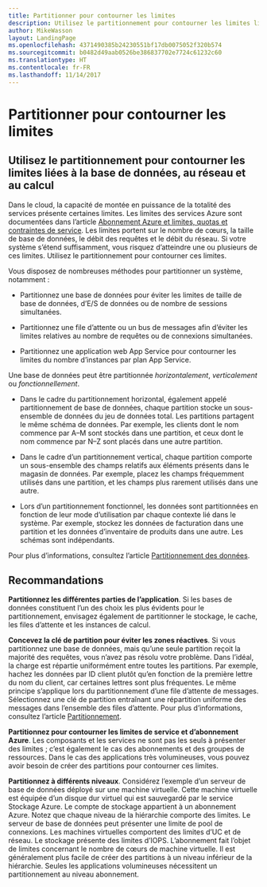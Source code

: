 ```yaml
---
title: Partitionner pour contourner les limites
description: Utilisez le partitionnement pour contourner les limites liées à la base de données, au réseau et au calcul
author: MikeWasson
layout: LandingPage
ms.openlocfilehash: 4371490385b24230551bf17db0075052f320b574
ms.sourcegitcommit: b0482d49aab0526be386837702e7724c61232c60
ms.translationtype: HT
ms.contentlocale: fr-FR
ms.lasthandoff: 11/14/2017
---
```

# <a name="partition-around-limits"></a>Partitionner pour contourner les limites

## <a name="use-partitioning-to-work-around-database-network-and-compute-limits"></a>Utilisez le partitionnement pour contourner les limites liées à la base de données, au réseau et au calcul

Dans le cloud, la capacité de montée en puissance de la totalité des services présente certaines limites. Les limites des services Azure sont documentées dans l’article [Abonnement Azure et limites, quotas et contraintes de service][azure-limits]. Les limites portent sur le nombre de cœurs, la taille de base de données, le débit des requêtes et le débit du réseau. Si votre système s’étend suffisamment, vous risquez d’atteindre une ou plusieurs de ces limites. Utilisez le partitionnement pour contourner ces limites.

Vous disposez de nombreuses méthodes pour partitionner un système, notamment :

- Partitionnez une base de données pour éviter les limites de taille de base de données, d’E/S de données ou de nombre de sessions simultanées.

- Partitionnez une file d’attente ou un bus de messages afin d’éviter les limites relatives au nombre de requêtes ou de connexions simultanées.

- Partitionnez une application web App Service pour contourner les limites du nombre d’instances par plan App Service. 

Une base de données peut être partitionnée *horizontalement*, *verticalement* ou *fonctionnellement*.

- Dans le cadre du partitionnement horizontal, également appelé partitionnement de base de données, chaque partition stocke un sous-ensemble de données du jeu de données total. Les partitions partagent le même schéma de données. Par exemple, les clients dont le nom commence par A&ndash;M sont stockés dans une partition, et ceux dont le nom commence par N&ndash;Z sont placés dans une autre partition.

- Dans le cadre d’un partitionnement vertical, chaque partition comporte un sous-ensemble des champs relatifs aux éléments présents dans le magasin de données. Par exemple, placez les champs fréquemment utilisés dans une partition, et les champs plus rarement utilisés dans une autre.

- Lors d’un partitionnement fonctionnel, les données sont partitionnées en fonction de leur mode d’utilisation par chaque contexte lié dans le système. Par exemple, stockez les données de facturation dans une partition et les données d’inventaire de produits dans une autre. Les schémas sont indépendants.

Pour plus d’informations, consultez l’article [Partitionnement des données][data-partitioning-guidance].

## <a name="recommendations"></a>Recommandations

**Partitionnez les différentes parties de l’application**. Si les bases de données constituent l’un des choix les plus évidents pour le partitionnement, envisagez également de partitionner le stockage, le cache, les files d’attente et les instances de calcul.

**Concevez la clé de partition pour éviter les zones réactives**. Si vous partitionnez une base de données, mais qu’une seule partition reçoit la majorité des requêtes, vous n’avez pas résolu votre problème. Dans l’idéal, la charge est répartie uniformément entre toutes les partitions. Par exemple, hachez les données par ID client plutôt qu’en fonction de la première lettre du nom du client, car certaines lettres sont plus fréquentes. Le même principe s’applique lors du partitionnement d’une file d’attente de messages. Sélectionnez une clé de partition entraînant une répartition uniforme des messages dans l’ensemble des files d’attente. Pour plus d’informations, consultez l’article [Partitionnement][sharding].

**Partitionnez pour contourner les limites de service et d’abonnement Azure**. Les composants et les services ne sont pas les seuls à présenter des limites ; c’est également le cas des abonnements et des groupes de ressources. Dans le cas des applications très volumineuses, vous pouvez avoir besoin de créer des partitions pour contourner ces limites.  

**Partitionnez à différents niveaux**. Considérez l’exemple d’un serveur de base de données déployé sur une machine virtuelle. Cette machine virtuelle est équipée d’un disque dur virtuel qui est sauvegardé par le service Stockage Azure. Le compte de stockage appartient à un abonnement Azure. Notez que chaque niveau de la hiérarchie comporte des limites. Le serveur de base de données peut présenter une limite de pool de connexions. Les machines virtuelles comportent des limites d’UC et de réseau. Le stockage présente des limites d’IOPS. L’abonnement fait l’objet de limites concernant le nombre de cœurs de machine virtuelle. Il est généralement plus facile de créer des partitions à un niveau inférieur de la hiérarchie. Seules les applications volumineuses nécessitent un partitionnement au niveau abonnement. 

<!-- links -->

[azure-limits]: /azure/azure-subscription-service-limits
[data-partitioning-guidance]: ../../best-practices/data-partitioning.md
[sharding]: ../../patterns/sharding.md

 
